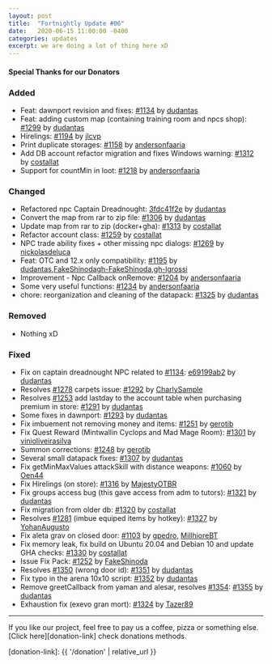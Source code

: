 ```yaml
---
layout: post
title:  "Fortnightly Update #06"
date:   2020-06-15 11:00:00 -0400
categories: updates
excerpt: we are doing a lot of thing here xD
---
```


#### Special Thanks for our Donators

### Added
- Feat: dawnport revision and fixes: [#1134][pr-1134] by [dudantas][gh-dudantas]
- Feat: adding custom map (containing training room and npcs shop): [#1299][pr-1299] by [dudantas][gh-dudantas]
- Hirelings: [#1194][pr-1194] by [jlcvp][gh-jlcvp]
- Print duplicate storages: [#1158][pr-1158] by [andersonfaaria][gh-andersonfaaria]
- Add DB account refactor migration and fixes Windows warning: [#1312][pr-1312] by [costallat][gh-costallat]
- Support for countMin in loot: [#1218][pr-1218] by [andersonfaaria][gh-andersonfaaria]


### Changed
- Refactored npc Captain Dreadnought: [3fdc41f2e][commit-3fdc41f2e] by [dudantas][gh-dudantas]
- Convert the map from rar to zip file: [#1306][pr-1306] by [dudantas][gh-dudantas]
- Update map from rar to zip (docker+gha): [#1313][pr-1313] by [costallat][gh-costallat]
- Refactor account class: [#1259][pr-1259] by [costallat][gh-costallat]
- NPC trade ability fixes + other missing npc dialogs: [#1269][pr-1269] by [nickolasdeluca][gh-nickolasdeluca]
- Feat: OTC and 12.x only compatibility: [#1195][pr-1195] by [dudantas][gh-dudantas],[FakeShinoda][gh-FakeShinoda][gh-FakeShinoda],[gh-lgrossi][gh-lgrossi]
- Improvement - Npc Callback onRemove: [#1204][pr-1204] by [andersonfaaria][gh-andersonfaaria]
- Some very useful functions: [#1234][pr-1234] by [andersonfaaria][gh-andersonfaaria]
- chore: reorganization and cleaning of the datapack: [#1325][pr-1325] by [dudantas][gh-dudantas]


### Removed
- Nothing xD

### Fixed
- Fix on captain dreadnought NPC related to [#1134][pr-1134]: [e69199ab2][commit-e69199ab2] by [dudantas][gh-dudantas]
- Resolves [#1278][issue-1278] carpets issue: [#1292][pr-1292] by [CharlySample][gh-CharlySample]
- Resolves [#1253][issue-1253] add lastday to the account table when purchasing premium in store: [#1291][pr-1291] by [dudantas][gh-dudantas]
- Some fixes in dawnport: [#1293][pr-1293] by [dudantas][gh-dudantas]
- Fix imbuement not removing money and items: [#1251][pr-1251] by [gerotib][gh-gerotib]
- Fix Quest Reward (Mintwallin Cyclops and Mad Mage Room): [#1301][pr-1301] by [vinioliveirasilva][gh-vinioliveirasilva]
- Summon corrections: [#1248][pr-1248] by [gerotib][gh-gerotib]
- Several small datapack fixes: [#1307][pr-1307] by [dudantas][gh-dudantas]
- Fix getMinMaxValues attackSkill with distance weapons: [#1060][pr-1060] by [Oen44][gh-Oen44]
- Fix Hirelings (on store): [#1316][pr-1316] by [MajestyOTBR][gh-MajestyOTBR]
- Fix groups access bug (this gave access from adm to tutors): [#1321][pr-1321] by [dudantas][gh-dudantas]
- Fix migration from older db: [#1320][pr-1320] by [costallat][gh-costallat]
- Resolves [#1281][issue-1281] (imbue equiped items by hotkey): [#1327][pr-1327] by [YohanAugusto][gh-YohanAugusto]
- Fix aleta grav on closed door: [#1103][pr-1103] by [gpedro][gh-gpedro], [MillhioreBT][gh-MillhioreBT]
- Fix memory leak, fix build on Ubuntu 20.04 and Debian 10 and update GHA checks: [#1330][pr-1330] by [costallat][gh-costallat]
- Issue Fix Pack: [#1252][pr-1252] by [FakeShinoda][gh-FakeShinoda]
- Resolves [#1350][issue-1350] (wrong door id): [#1351][pr-1351] by [dudantas][gh-dudantas]
- Fix typo in the arena 10x10 script: [#1352][pr-1352] by [dudantas][gh-dudantas]
- Remove greetCallback from yaman and alesar, resolves [#1354][issue-1354]: [#1355][pr-1355] by [dudantas][gh-dudantas]
- Exhaustion fix (exevo gran mort): [#1324][pr-1324] by [Tazer89][gh-Tazer89]

---

If you like our project, feel free to pay us a coffee, pizza or something else. [Click here][donation-link] check donations methods.

[donation-link]: {{ '/donation' | relative_url }}

[commit-e69199ab2]: https://github.com/opentibiabr/otservbr-global/commit/e69199ab2
[commit-3fdc41f2e]: https://github.com/opentibiabr/otservbr-global/commit/3fdc41f2e

[pr-1060]: https://github.com/opentibiabr/otservbr-global/pull/1060
[pr-1103]: https://github.com/opentibiabr/otservbr-global/pull/1103
[pr-1134]: https://github.com/opentibiabr/otservbr-global/pull/1134
[pr-1158]: https://github.com/opentibiabr/otservbr-global/pull/1158
[pr-1194]: https://github.com/opentibiabr/otservbr-global/pull/1194
[pr-1195]: https://github.com/opentibiabr/otservbr-global/pull/1195
[pr-1204]: https://github.com/opentibiabr/otservbr-global/pull/1204
[pr-1218]: https://github.com/opentibiabr/otservbr-global/pull/1218
[pr-1234]: https://github.com/opentibiabr/otservbr-global/pull/1234
[pr-1248]: https://github.com/opentibiabr/otservbr-global/pull/1248
[pr-1251]: https://github.com/opentibiabr/otservbr-global/pull/1251
[pr-1252]: https://github.com/opentibiabr/otservbr-global/pull/1252
[pr-1259]: https://github.com/opentibiabr/otservbr-global/pull/1259
[pr-1269]: https://github.com/opentibiabr/otservbr-global/pull/1269
[pr-1291]: https://github.com/opentibiabr/otservbr-global/pull/1291
[pr-1292]: https://github.com/opentibiabr/otservbr-global/pull/1292
[pr-1293]: https://github.com/opentibiabr/otservbr-global/pull/1293
[pr-1299]: https://github.com/opentibiabr/otservbr-global/pull/1299
[pr-1301]: https://github.com/opentibiabr/otservbr-global/pull/1301
[pr-1306]: https://github.com/opentibiabr/otservbr-global/pull/1306
[pr-1307]: https://github.com/opentibiabr/otservbr-global/pull/1307
[pr-1312]: https://github.com/opentibiabr/otservbr-global/pull/1312
[pr-1313]: https://github.com/opentibiabr/otservbr-global/pull/1313
[pr-1316]: https://github.com/opentibiabr/otservbr-global/pull/1316
[pr-1320]: https://github.com/opentibiabr/otservbr-global/pull/1320
[pr-1321]: https://github.com/opentibiabr/otservbr-global/pull/1321
[pr-1324]: https://github.com/opentibiabr/otservbr-global/pull/1324
[pr-1325]: https://github.com/opentibiabr/otservbr-global/pull/1325
[pr-1327]: https://github.com/opentibiabr/otservbr-global/pull/1327
[pr-1330]: https://github.com/opentibiabr/otservbr-global/pull/1330
[pr-1351]: https://github.com/opentibiabr/otservbr-global/pull/1351
[pr-1352]: https://github.com/opentibiabr/otservbr-global/pull/1352
[pr-1355]: https://github.com/opentibiabr/otservbr-global/pull/1355

[issue-1278]: https://github.com/opentibiabr/otservbr-global/issues/1278
[issue-1253]: https://github.com/opentibiabr/otservbr-global/issues/1253
[issue-1281]: https://github.com/opentibiabr/otservbr-global/issues/1281
[issue-1350]: https://github.com/opentibiabr/otservbr-global/issues/1350
[issue-1354]: https://github.com/opentibiabr/otservbr-global/issues/1354

[gh-dudantas]: https://github.com/dudantas
[gh-CharlySample]: https://github.com/CharlySample
[gh-costallat]: https://github.com/costallat
[gh-gerotib]: https://github.com/gerotib
[gh-nickolasdeluca]: https://github.com/nickolasdeluca
[gh-vinioliveirasilva]: https://github.com/vinioliveirasilva
[gh-Oen44]: https://github.com/Oen44
[gh-jlcvp]: https://github.com/jlcvp
[gh-andersonfaaria]: https://github.com/andersonfaaria
[gh-MajestyOTBR]: https://github.com/MajestyOTBR
[gh-YohanAugusto]: https://github.com/YohanAugusto
[gh-MillhioreBT]: https://github.com/MillhioreBT
[gh-Tazer89]: https://github.com/Tazer89
[gh-FakeShinoda]: https://github.com/FakeShinoda
[gh-lgrossi]: https://github.com/lgrossi
[gh-gpedro]: https://github.com/gpedro
